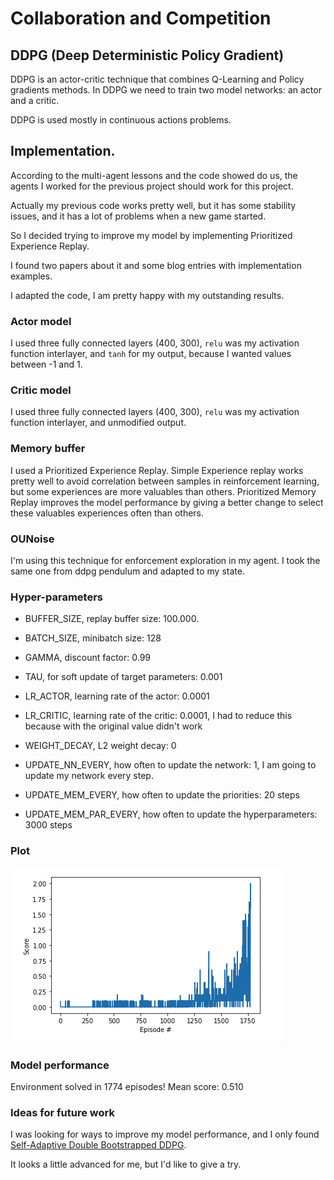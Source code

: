 # Collaboration and Competition

## DDPG (Deep Deterministic Policy Gradient)

DDPG is an actor-critic technique that combines Q-Learning and Policy gradients methods.
In DDPG we need to train two model networks: an actor and a critic.

DDPG is used mostly in continuous actions problems.

## Implementation.

According to the multi-agent lessons and the code showed do us, the agents I worked for the
previous project should work for this project.

Actually my previous code works pretty well, but it has some stability issues, and it has a
lot of problems when a new game started.

So I decided trying to improve my model by implementing Prioritized Experience Replay.

I found two papers about it and some blog entries with implementation examples.

I adapted the code, I am pretty happy with my outstanding results.

### Actor model
I used three fully connected layers (400, 300), `relu` was my activation function interlayer,
and `tanh` for my output, because I wanted values between -1 and 1.

### Critic model
I used three fully connected layers (400, 300), `relu` was my activation function interlayer,
and unmodified output.

### Memory buffer
I used a Prioritized Experience Replay. Simple Experience replay works pretty well to avoid
correlation between samples in reinforcement learning, but some experiences are more valuables
than others. Prioritized Memory Replay improves the model performance by giving a better change
to select these valuables experiences often than others.

### OUNoise
I'm using this technique for enforcement exploration in my agent. I took the same one from
ddpg pendulum and adapted to my state.

### Hyper-parameters

* BUFFER_SIZE, replay buffer size: 100.000.
* BATCH_SIZE, minibatch size: 128
* GAMMA, discount factor: 0.99
* TAU, for soft update of target parameters: 0.001
* LR_ACTOR, learning rate of the actor: 0.0001
* LR_CRITIC, learning rate of the critic: 0.0001, I had to reduce this because with the
  original value didn't work
* WEIGHT_DECAY, L2 weight decay: 0

* UPDATE_NN_EVERY, how often to update the network: 1, I am going to update my network every step.
* UPDATE_MEM_EVERY, how often to update the priorities: 20 steps
* UPDATE_MEM_PAR_EVERY, how often to update the hyperparameters: 3000 steps

### Plot
![alt Performance plot](./plot.png)


### Model performance
Environment solved in 1774 episodes! Mean score: 0.510

### Ideas for future work

I was looking for ways to improve my model performance, and I only found 
[Self-Adaptive Double Bootstrapped DDPG](https://www.ijcai.org/proceedings/2018/0444.pdf).

It looks a little advanced for me, but I'd like to give a try.


